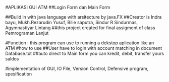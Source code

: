 
#APLIKASI GUI ATM
##Login Form dan Main Form

##Build in with java language with arsitecture by java.FX
##Creator is Indra bayu, Mukh.Rezarudin Yusuf, Bilie saputra, Sindur R Sindurmas, Agymnastiyar Lintang
##this project created for final assigment of class Pemrograman Lanjut

#Function : this program can use to running a dekstop aplication like an ATM
#how to use
##User have to login with account matching in document Database.txt
##auto direct to Main form you can kredit, debit, transfer yours saldos

#implementation of GUI, IO File, Version Control, Defensive program, spesification
